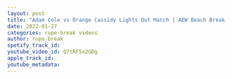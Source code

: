 ```yaml
---
layout: post
title: "Adam Cole vs Orange Cassidy Lights Out Match | AEW Beach Break Highlights"
date: 2022-01-27
categories: rope-break videos
author: rope-break
spotify_track_id: 
youtube_video_id: Q7tRF5x2GDg
apple_track_id: 
youtube_metadata: 
---
```

